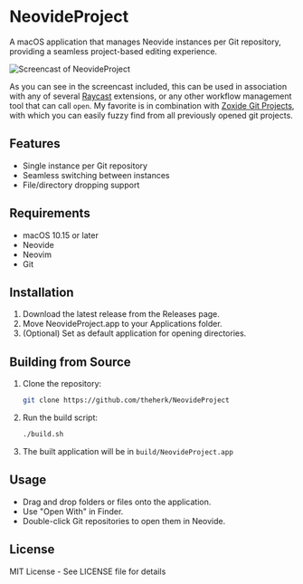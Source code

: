 # NeovideProject

A macOS application that manages Neovide instances per Git repository, providing a seamless project-based editing experience.

![Screencast of NeovideProject](./assets/NeovideProject.gif)

As you can see in the screencast included, this can be used in association with any of several [Raycast](https://www.raycast.com/) extensions, or any other workflow management tool that can call `open`. My favorite is in combination with [Zoxide Git Projects](https://www.raycast.com/theherk/zoxide-git-projects), with which you can easily fuzzy find from all previously opened git projects.

## Features

- Single instance per Git repository
- Seamless switching between instances
- File/directory dropping support

## Requirements

- macOS 10.15 or later
- Neovide
- Neovim
- Git

## Installation

1. Download the latest release from the Releases page.
2. Move NeovideProject.app to your Applications folder.
3. (Optional) Set as default application for opening directories.

## Building from Source

1. Clone the repository:
   ```bash
   git clone https://github.com/theherk/NeovideProject
   ```

2. Run the build script:
   ```bash
   ./build.sh
   ```

3. The built application will be in `build/NeovideProject.app`

## Usage

- Drag and drop folders or files onto the application.
- Use "Open With" in Finder.
- Double-click Git repositories to open them in Neovide.

## License

MIT License - See LICENSE file for details

